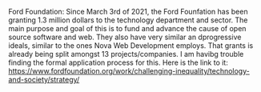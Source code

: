 Ford Foundation:
Since March 3rd of 2021, the Ford Founfation has been granting 1.3 million dollars to the technology department and sector. The main purpose and goal of this is to fund and advance the cause of open source software and web. They also have very similar an dprogressive ideals, similar to the ones Nova Web Development employs. That grants is already being split amongst 13 projects/companies. I am havibg trouble finding the formal application process for this. Here is the link to it:
https://www.fordfoundation.org/work/challenging-inequality/technology-and-society/strategy/

